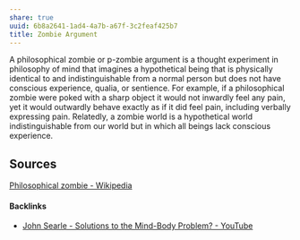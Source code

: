 ```yaml
---
share: true
uuid: 6b8a2641-1ad4-4a7b-a67f-3c2feaf425b7
title: Zombie Argument
---
```

A philosophical zombie or p-zombie argument is a thought experiment in philosophy of mind that imagines a hypothetical being that is physically identical to and indistinguishable from a normal person but does not have conscious experience, qualia, or sentience. For example, if a philosophical zombie were poked with a sharp object it would not inwardly feel any pain, yet it would outwardly behave exactly as if it did feel pain, including verbally expressing pain. Relatedly, a zombie world is a hypothetical world indistinguishable from our world but in which all beings lack conscious experience.

## Sources

[Philosophical zombie - Wikipedia](https://en.wikipedia.org/wiki/Philosophical_zombie)

#### Backlinks

* [John Searle - Solutions to the Mind-Body Problem? - YouTube](/db92339b-8421-42fd-8e03-f230deaa0d95)